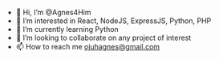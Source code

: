 - 👋 Hi, I’m @Agnes4Him
- 👀 I’m interested in React, NodeJS, ExpressJS, Python, PHP
- 🌱 I’m currently learning Python
- 💞️ I’m looking to collaborate on any project of interest
- 📫 How to reach me ojuhagnes@gmail.com

<!---
Agnes4Him/Agnes4Him is a ✨ special ✨ repository because its `README.md` (this file) appears on your GitHub profile.
You can click the Preview link to take a look at your changes.
--->
